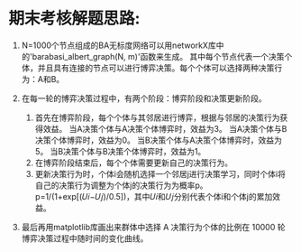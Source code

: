 # 期末考核解题思路:

1. N=1000个节点组成的BA无标度网络可以用networkX库中的'barabasi_albert_graph(N, m)'函数来生成。
其中每个节点代表一个决策个体，并且具有连接的节点可以进行博弈决策。每个个体可以选择两种决策行为：A和B。

2. 在每一轮的博弈决策过程中，有两个阶段：博弈阶段和决策更新阶段。
   1. 首先在博弈阶段，每个个体与其邻居进行博弈，根据与邻居的决策行为获得效益。 
      当A决策个体与A决策个体博弈时，效益为3。
      当A决策个体与B决策个体博弈时，效益为0。
      当B决策个体与A决策个体博弈时，效益为5。
      当B决策个体与B决策个体博弈时，效益为1。 
   2. 在博弈阶段结束后，每个个体需要更新自己的决策行为。
   3. 更新决策行为时，个体i会随机选择一个邻居j进行决策学习，同时个体i将自己的决策行为调整为个体j的决策行为为概率p。p=1/(1+exp[(𝑈𝑖−𝑈𝑗)/0.5])，其中𝑈𝑖和𝑈𝑗分别代表个体i和个体j的累加效益。
3. 最后再用matplotlib库画出来群体中选择 A 决策行为个体的比例在 10000 轮
博弈决策过程中随时间的变化曲线。 